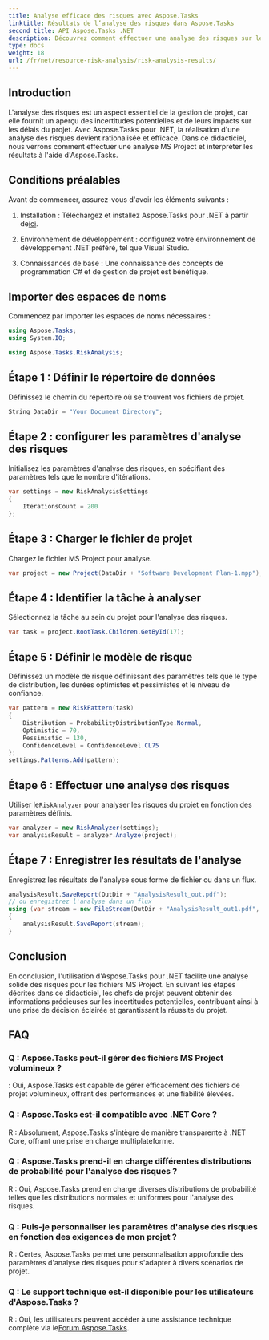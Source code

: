 ```yaml
---
title: Analyse efficace des risques avec Aspose.Tasks
linktitle: Résultats de l’analyse des risques dans Aspose.Tasks
second_title: API Aspose.Tasks .NET
description: Découvrez comment effectuer une analyse des risques sur les fichiers MS Project à l'aide d'Aspose.Tasks pour .NET. Rationalisez la gestion de projet et atténuez efficacement les incertitudes.
type: docs
weight: 18
url: /fr/net/resource-risk-analysis/risk-analysis-results/
---
```

## Introduction
L'analyse des risques est un aspect essentiel de la gestion de projet, car elle fournit un aperçu des incertitudes potentielles et de leurs impacts sur les délais du projet. Avec Aspose.Tasks pour .NET, la réalisation d'une analyse des risques devient rationalisée et efficace. Dans ce didacticiel, nous verrons comment effectuer une analyse MS Project et interpréter les résultats à l'aide d'Aspose.Tasks.
## Conditions préalables
Avant de commencer, assurez-vous d'avoir les éléments suivants :
1.  Installation : Téléchargez et installez Aspose.Tasks pour .NET à partir de[ici](https://releases.aspose.com/tasks/net/).
   
2. Environnement de développement : configurez votre environnement de développement .NET préféré, tel que Visual Studio.
3. Connaissances de base : Une connaissance des concepts de programmation C# et de gestion de projet est bénéfique.

## Importer des espaces de noms
Commencez par importer les espaces de noms nécessaires :
```csharp
using Aspose.Tasks;
using System.IO;

using Aspose.Tasks.RiskAnalysis;
```
## Étape 1 : Définir le répertoire de données
Définissez le chemin du répertoire où se trouvent vos fichiers de projet.
```csharp
String DataDir = "Your Document Directory";
```
## Étape 2 : configurer les paramètres d'analyse des risques
Initialisez les paramètres d'analyse des risques, en spécifiant des paramètres tels que le nombre d'itérations.
```csharp
var settings = new RiskAnalysisSettings
{
    IterationsCount = 200
};
```
## Étape 3 : Charger le fichier de projet
Chargez le fichier MS Project pour analyse.
```csharp
var project = new Project(DataDir + "Software Development Plan-1.mpp");
```
## Étape 4 : Identifier la tâche à analyser
Sélectionnez la tâche au sein du projet pour l'analyse des risques.
```csharp
var task = project.RootTask.Children.GetById(17);
```
## Étape 5 : Définir le modèle de risque
Définissez un modèle de risque définissant des paramètres tels que le type de distribution, les durées optimistes et pessimistes et le niveau de confiance.
```csharp
var pattern = new RiskPattern(task)
{
    Distribution = ProbabilityDistributionType.Normal,
    Optimistic = 70,
    Pessimistic = 130,
    ConfidenceLevel = ConfidenceLevel.CL75
};
settings.Patterns.Add(pattern);
```
## Étape 6 : Effectuer une analyse des risques
 Utiliser le`RiskAnalyzer` pour analyser les risques du projet en fonction des paramètres définis.
```csharp
var analyzer = new RiskAnalyzer(settings);
var analysisResult = analyzer.Analyze(project);
```
## Étape 7 : Enregistrer les résultats de l'analyse
Enregistrez les résultats de l'analyse sous forme de fichier ou dans un flux.
```csharp
analysisResult.SaveReport(OutDir + "AnalysisResult_out.pdf");
// ou enregistrez l'analyse dans un flux
using (var stream = new FileStream(OutDir + "AnalysisResult_out1.pdf", FileMode.Create))
{
    analysisResult.SaveReport(stream);
}
```

## Conclusion
En conclusion, l'utilisation d'Aspose.Tasks pour .NET facilite une analyse solide des risques pour les fichiers MS Project. En suivant les étapes décrites dans ce didacticiel, les chefs de projet peuvent obtenir des informations précieuses sur les incertitudes potentielles, contribuant ainsi à une prise de décision éclairée et garantissant la réussite du projet.
## FAQ
### Q : Aspose.Tasks peut-il gérer des fichiers MS Project volumineux ?
: Oui, Aspose.Tasks est capable de gérer efficacement des fichiers de projet volumineux, offrant des performances et une fiabilité élevées.
### Q : Aspose.Tasks est-il compatible avec .NET Core ?
R : Absolument, Aspose.Tasks s'intègre de manière transparente à .NET Core, offrant une prise en charge multiplateforme.
### Q : Aspose.Tasks prend-il en charge différentes distributions de probabilité pour l'analyse des risques ?
R : Oui, Aspose.Tasks prend en charge diverses distributions de probabilité telles que les distributions normales et uniformes pour l'analyse des risques.
### Q : Puis-je personnaliser les paramètres d'analyse des risques en fonction des exigences de mon projet ?
R : Certes, Aspose.Tasks permet une personnalisation approfondie des paramètres d'analyse des risques pour s'adapter à divers scénarios de projet.
### Q : Le support technique est-il disponible pour les utilisateurs d'Aspose.Tasks ?
 R : Oui, les utilisateurs peuvent accéder à une assistance technique complète via le[Forum Aspose.Tasks](https://forum.aspose.com/c/tasks/15).